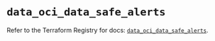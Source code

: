 # `data_oci_data_safe_alerts`

Refer to the Terraform Registry for docs: [`data_oci_data_safe_alerts`](https://registry.terraform.io/providers/hashicorp/oci/7.19.0/docs/data-sources/data_safe_alerts).
